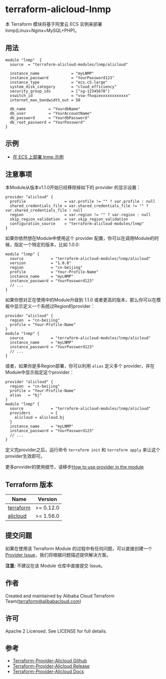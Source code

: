 terraform-alicloud-lnmp
=====================================================================

本 Terraform 模块将基于阿里云 ECS 实例来部署 lnmp(Linux+Nginx+MySQL+PHP)。

## 用法

```hcl
module "lnmp"  {
  source  = "terraform-alicloud-modules/lnmp/alicloud"
  
  instance_name              = "myLNMP"
  instance_password          = "YourPassword123"
  instance_type              = "ecs.c5.large"
  system_disk_category       = "cloud_efficiency"
  security_group_ids         = ["sg-12345678"]
  vswitch_id                 = "vsw-fhuqiexxxxxxxxxxxx"
  internet_max_bandwidth_out = 50

  db_name          = "YourdbName"
  db_user          = "YourAccountName"
  db_password      = "YourdbPassword"
  db_root_password = "YourPassword"
}
```

## 示例

* [在 ECS 上部署 lnmp 示例](https://github.com/terraform-alicloud-modules/terraform-alicloud-lnmp/tree/master/examples/complete)

## 注意事项
本Module从版本v1.1.0开始已经移除掉如下的 provider 的显示设置：

```hcl
provider "alicloud" {
  profile                 = var.profile != "" ? var.profile : null
  shared_credentials_file = var.shared_credentials_file != "" ? var.shared_credentials_file : null
  region                  = var.region != "" ? var.region : null
  skip_region_validation  = var.skip_region_validation
  configuration_source    = "terraform-alicloud-modules/lnmp"
}
```

如果你依然想在Module中使用这个 provider 配置，你可以在调用Module的时候，指定一个特定的版本，比如 1.0.0:

```hcl
module "lnmp" {
  source            = "terraform-alicloud-modules/lnmp/alicloud"
  version           = "1.0.0"
  region            = "cn-beijing"
  profile           = "Your-Profile-Name"
  instance_name     = "myLNMP"
  instance_password = "YourPassword123"
  // ...
}
```

如果你想对正在使用中的Module升级到 1.1.0 或者更高的版本，那么你可以在模板中显示定义一个系统过Region的provider：
```hcl
provider "alicloud" {
  region  = "cn-beijing"
  profile = "Your-Profile-Name"
}
module "lnmp" {
  source            = "terraform-alicloud-modules/lnmp/alicloud"
  instance_name     = "myLNMP"
  instance_password = "YourPassword123"
  // ...
}
```
或者，如果你是多Region部署，你可以利用 `alias` 定义多个 provider，并在Module中显示指定这个provider：

```hcl
provider "alicloud" {
  region  = "cn-beijing"
  profile = "Your-Profile-Name"
  alias   = "bj"
}
module "lnmp" {
  source            = "terraform-alicloud-modules/lnmp/alicloud"
  providers         = {
    alicloud = alicloud.bj
  }
  instance_name     = "myLNMP"
  instance_password = "YourPassword123"
  // ...
}
```

定义完provider之后，运行命令 `terraform init` 和 `terraform apply` 来让这个provider生效即可。

更多provider的使用细节，请移步[How to use provider in the module](https://www.terraform.io/docs/language/modules/develop/providers.html#passing-providers-explicitly)

## Terraform 版本

| Name | Version |
|------|---------|
| <a name="requirement_terraform"></a> [terraform](#requirement\_terraform) | >= 0.12.0 |
| <a name="requirement_alicloud"></a> [alicloud](#requirement\_alicloud) | >= 1.56.0 |

提交问题
------
如果在使用该 Terraform Module 的过程中有任何问题，可以直接创建一个 [Provider Issue](https://github.com/terraform-providers/terraform-provider-alicloud/issues/new)，我们将根据问题描述提供解决方案。

**注意:** 不建议在该 Module 仓库中直接提交 Issue。

作者
-------
Created and maintained by Alibaba Cloud Terraform Team(terraform@alibabacloud.com)

许可
----
Apache 2 Licensed. See LICENSE for full details.

参考
---------
* [Terraform-Provider-Alicloud Github](https://github.com/terraform-providers/terraform-provider-alicloud)
* [Terraform-Provider-Alicloud Release](https://releases.hashicorp.com/terraform-provider-alicloud/)
* [Terraform-Provider-Alicloud Docs](https://www.terraform.io/docs/providers/alicloud/index.html)
